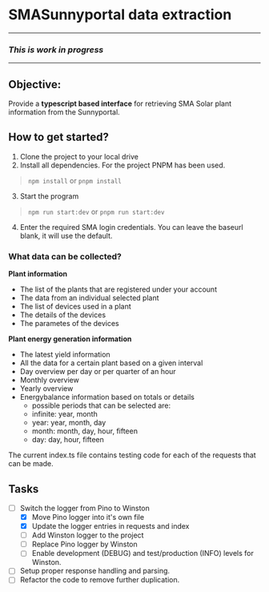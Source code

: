 # SMASunnyportal data extraction
---
### ***This is work in progress***
---
## Objective:
Provide a **typescript based interface** for retrieving SMA Solar plant information from the Sunnyportal.

## How to get started?
1. Clone the project to your local drive
2. Install all dependencies. For the project PNPM has been used.

>`npm install` or `pnpm install`

3. Start the program

>`npm run start:dev` or `pnpm run start:dev`

4. Enter the required SMA login credentials. You can leave the baseurl blank, it will use the default.


### What data can be collected?

**Plant information**
- The list of the plants that are registered under your account
- The data from an individual selected plant
- The list of devices used in a plant
- The details of the devices
- The parametes of the devices


**Plant energy generation information**
- The latest yield information
- All the data for a certain plant based on a given interval
- Day overview per day or per quarter of an hour
- Monthly overview
- Yearly overview
- Energybalance information based on totals or details
	- possible periods that can be selected are:
	 - infinite: year, month
	 - year: year, month, day
	 - month: month, day, hour, fifteen
	 - day: day, hour, fifteen

The current index.ts file contains testing code for each of the requests that can be made.

## Tasks
- [ ] Switch the logger from Pino to Winston
	- [x] Move Pino logger into it's own file
	- [x] Update the logger entries in requests and index
	- [ ] Add Winston logger to the project
	- [ ] Replace Pino logger by Winston
	- [ ] Enable development (DEBUG) and test/production (INFO) levels for Winston.
- [ ] Setup proper response handling and parsing.
- [ ] Refactor the code to remove further duplication.
